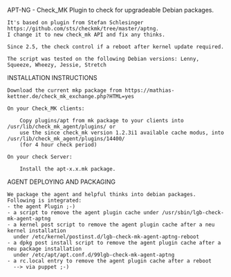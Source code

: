 APT-NG - Check_MK Plugin to check for upgradeable Debian packages.

    It's based on plugin from Stefan Schlesinger https://github.com/sts/checkmk/tree/master/aptng.
    I change it to new check_mk API and fix any thinks.

    Since 2.5, the check control if a reboot after kernel update required.

    The script was tested on the following Debian versions: Lenny, Squeeze, Wheezy, Jessie, Stretch
    
INSTALLATION INSTRUCTIONS

    Download the current mkp package from https://mathias-kettner.de/check_mk_exchange.php?HTML=yes

    On your Check_MK clients:
    
        Copy plugins/apt from mk package to your clients into /usr/lib/check_mk_agent/plugins/ or
        use the since check_mk version 1.2.3i1 available cache modus, into /usr/lib/check_mk_agent/plugins/14400/
        (for 4 hour check period)
    
    On your check Server:
    
        Install the apt-x.x.mk package.

AGENT DEPLOYING AND PACKAGING

    We package the agent and helpful thinks into debian packages.
    Following is integrated:
    - the agent Plugin ;-)
    - a script to remove the agent plugin cache under /usr/sbin/lgb-check-mk-agent-aptng
    - a kernel post script to remove the agent plugin cache after a neu kernel installation
      under /etc/kernel/postinst.d/lgb-check-mk-agent-aptng-reboot
    - a dpkg post install script to remove the agent plugin cache after a neu package installation
      under /etc/apt/apt.conf.d/99lgb-check-mk-agent-aptng
    - a rc.local entry to remove the agent plugin cache after a reboot
      --> via puppet ;-)
